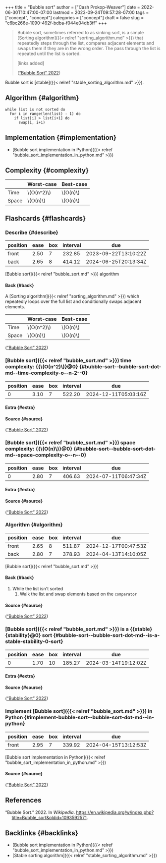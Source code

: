 +++
title = "Bubble sort"
author = ["Cash Prokop-Weaver"]
date = 2022-06-30T10:47:00-07:00
lastmod = 2023-09-24T09:57:28-07:00
tags = ["concept", "concept"]
categories = ["concept"]
draft = false
slug = "c6bc266e-1090-492f-bdba-f044e04db3ff"
+++

> Bubble sort, sometimes referred to as sinking sort, is a simple [Sorting algorithm]({{< relref "sorting_algorithm.md" >}}) that repeatedly steps through the list, compares adjacent elements and swaps them if they are in the wrong order. The pass through the list is repeated until the list is sorted.
>
> [links added]
>
> (<a href="#citeproc_bib_item_1">“Bubble Sort” 2022</a>)

Bubble sort is [stable]({{< relref "stable_sorting_algorithm.md" >}}).


## Algorithm {#algorithm}

```nil
while list is not sorted do
  for i in range(len(list) - 1) do
    if list[i] > list[i+1] do
      swap(i, i+1)
```


## Implementation {#implementation}

-   [Bubble sort implementation in Python]({{< relref "bubble_sort_implementation_in_python.md" >}})


## Complexity {#complexity}

|       | Worst-case   | Best-case  |
|-------|--------------|------------|
| Time  | \\(O(n^2)\\) | \\(O(n)\\) |
| Space | \\(O(n)\\)   | \\(O(n)\\) |


## Flashcards {#flashcards}


### Describe {#describe}

| position | ease | box | interval | due                  |
|----------|------|-----|----------|----------------------|
| front    | 2.50 | 7   | 232.85   | 2023-09-22T13:10:22Z |
| back     | 2.65 | 8   | 414.12   | 2024-06-25T20:13:34Z |

[Bubble sort]({{< relref "bubble_sort.md" >}}) algorithm


#### Back {#back}

A [Sorting algorithm]({{< relref "sorting_algorithm.md" >}}) which repeatedly loops over the full list and conditionally swaps adjacent elements.

|       | Worst-case   | Best-case  |
|-------|--------------|------------|
| Time  | \\(O(n^2)\\) | \\(O(n)\\) |
| Space | \\(O(n)\\)   | \\(O(n)\\) |

(<a href="#citeproc_bib_item_1">“Bubble Sort” 2022</a>)


### [Bubble sort]({{< relref "bubble_sort.md" >}}) time complexity: {{\\(O(n^2)\\)}@0} {#bubble-sort--bubble-sort-dot-md--time-complexity-o--n-2--0}

| position | ease | box | interval | due                  |
|----------|------|-----|----------|----------------------|
| 0        | 3.10 | 7   | 522.20   | 2024-12-11T05:03:16Z |


#### Extra {#extra}


#### Source {#source}

(<a href="#citeproc_bib_item_1">“Bubble Sort” 2022</a>)


### [Bubble sort]({{< relref "bubble_sort.md" >}}) space complexity: {{\\(O(n)\\)}@0} {#bubble-sort--bubble-sort-dot-md--space-complexity-o--n--0}

| position | ease | box | interval | due                  |
|----------|------|-----|----------|----------------------|
| 0        | 2.80 | 7   | 406.63   | 2024-07-11T06:47:34Z |


#### Extra {#extra}


#### Source {#source}

(<a href="#citeproc_bib_item_1">“Bubble Sort” 2022</a>)


### Algorithm {#algorithm}

| position | ease | box | interval | due                  |
|----------|------|-----|----------|----------------------|
| front    | 2.65 | 8   | 511.87   | 2024-12-17T00:47:53Z |
| back     | 2.80 | 7   | 378.93   | 2024-04-13T14:10:05Z |

[Bubble sort]({{< relref "bubble_sort.md" >}})


#### Back {#back}

1.  While the list isn't sorted
    1.  Walk the list and swap elements based on the `comparator`


#### Source {#source}

(<a href="#citeproc_bib_item_1">“Bubble Sort” 2022</a>)


### [Bubble sort]({{< relref "bubble_sort.md" >}}) is a {{stable}{stability}@0} sort {#bubble-sort--bubble-sort-dot-md--is-a-stable-stability-0-sort}

| position | ease | box | interval | due                  |
|----------|------|-----|----------|----------------------|
| 0        | 1.70 | 10  | 185.27   | 2024-03-14T19:12:02Z |


#### Extra {#extra}


#### Source {#source}

(<a href="#citeproc_bib_item_1">“Bubble Sort” 2022</a>)


### Implement [Bubble sort]({{< relref "bubble_sort.md" >}}) in Python {#implement-bubble-sort--bubble-sort-dot-md--in-python}

| position | ease | box | interval | due                  |
|----------|------|-----|----------|----------------------|
| front    | 2.95 | 7   | 339.92   | 2024-04-15T13:12:53Z |

[Bubble sort implementation in Python]({{< relref "bubble_sort_implementation_in_python.md" >}})


#### Source {#source}

(<a href="#citeproc_bib_item_1">“Bubble Sort” 2022</a>)

## References

<style>.csl-entry{text-indent: -1.5em; margin-left: 1.5em;}</style><div class="csl-bib-body">
  <div class="csl-entry"><a id="citeproc_bib_item_1"></a>“Bubble Sort.” 2022. In <i>Wikipedia</i>. <a href="https://en.wikipedia.org/w/index.php?title=Bubble_sort&oldid=1093592571">https://en.wikipedia.org/w/index.php?title=Bubble_sort&#38;oldid=1093592571</a>.</div>
</div>


## Backlinks {#backlinks}

-   [Bubble sort implementation in Python]({{< relref "bubble_sort_implementation_in_python.md" >}})
-   [Stable sorting algorithm]({{< relref "stable_sorting_algorithm.md" >}})
